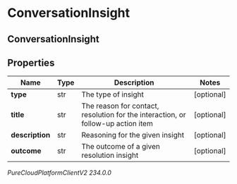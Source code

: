 # ConversationInsight

## ConversationInsight

## Properties

|Name | Type | Description | Notes|
|------------ | ------------- | ------------- | -------------|
| **type** | str | The type of insight | [optional] |
| **title** | str | The reason for contact, resolution for the interaction, or follow-up action item | [optional] |
| **description** | str | Reasoning for the given insight | [optional] |
| **outcome** | str | The outcome of a given resolution insight | [optional] |



_PureCloudPlatformClientV2 234.0.0_
